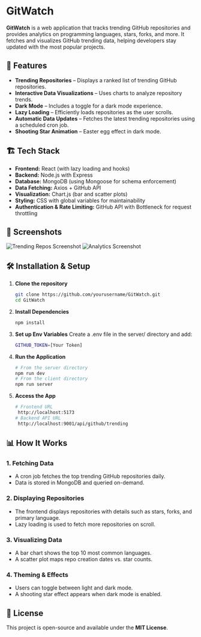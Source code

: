 # GitWatch

**GitWatch** is a web application that tracks trending GitHub repositories and provides analytics on programming languages, stars, forks, and more. It fetches and visualizes GitHub trending data, helping developers stay updated with the most popular projects.

## 🚀 Features

- **Trending Repositories** – Displays a ranked list of trending GitHub repositories.
- **Interactive Data Visualizations** – Uses charts to analyze repository trends.
- **Dark Mode** – Includes a toggle for a dark mode experience.
- **Lazy Loading** – Efficiently loads repositories as the user scrolls.
- **Automatic Data Updates** – Fetches the latest trending repositories using a scheduled cron job.
- **Shooting Star Animation** – Easter egg effect in dark mode.

## 🏗️ Tech Stack

- **Frontend:** React (with lazy loading and hooks)
- **Backend:** Node.js with Express
- **Database:** MongoDB (using Mongoose for schema enforcement)
- **Data Fetching:** Axios + GitHub API
- **Visualization:** Chart.js (bar and scatter plots)
- **Styling:** CSS with global variables for maintainability
- **Authentication & Rate Limiting:** GitHub API with Bottleneck for request throttling

## 📸 Screenshots

![Trending Repos Screenshot](https://via.placeholder.com/800x400?text=Trending+Repos)
![Analytics Screenshot](https://via.placeholder.com/800x400?text=Language+Trends+Chart)

## 🛠️ Installation & Setup

1. **Clone the repository**
   ```sh
   git clone https://github.com/yourusername/GitWatch.git
   cd GitWatch

2. **Install Dependencies**
   ```sh
   npm install

3. **Set up Env Variables**
Create a .env file in the server/ directory and add:
    ```sh
    GITHUB_TOKEN=[Your Token]

4. **Run the Application**
   ```sh
   # From the server directory
   npm run dev
   # From the client directory
   npm run server

5. **Access the App**
   ```sh
   # Frontend URL
    http://localhost:5173
   # Backend API URL
    http://localhost:9001/api/github/trending

## 📊 How It Works

### 1. Fetching Data  
- A cron job fetches the top trending GitHub repositories daily.
- Data is stored in MongoDB and queried on-demand.

### 2. Displaying Repositories  
- The frontend displays repositories with details such as stars, forks, and primary language.
- Lazy loading is used to fetch more repositories on scroll.

### 3. Visualizing Data  
- A bar chart shows the top 10 most common languages.
- A scatter plot maps repo creation dates vs. star counts.

### 4. Theming & Effects  
- Users can toggle between light and dark mode.
- A shooting star effect appears when dark mode is enabled.

## 📜 License

This project is open-source and available under the **MIT License**.
